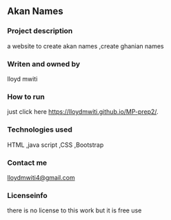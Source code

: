 ## Akan Names

### Project description
a website to create akan names ,create ghanian names
### Writen and owned by
lloyd mwiti

### How to run
just click here
 https://lloydmwiti.github.io/MP-prep2/.
### Technologies used
HTML ,java script ,CSS ,Bootstrap
### Contact me
lloydmwiti4@gmail.com
### Licenseinfo
there is no license to this work but it is free use
